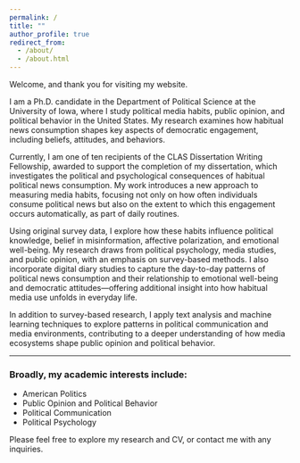 ```yaml
---
permalink: /
title: ""
author_profile: true
redirect_from: 
  - /about/
  - /about.html
---
```


Welcome, and thank you for visiting my website.

I am a Ph.D. candidate in the Department of Political Science at the University of Iowa, where I study political media habits, public opinion, and political behavior in the United States. My research examines how habitual news consumption shapes key aspects of democratic engagement, including beliefs, attitudes, and behaviors.

Currently, I am one of ten recipients of the CLAS Dissertation Writing Fellowship, awarded to support the completion of my dissertation, which investigates the political and psychological consequences of habitual political news consumption. My work introduces a new approach to measuring media habits, focusing not only on how often individuals consume political news but also on the extent to which this engagement occurs automatically, as part of daily routines.

Using original survey data, I explore how these habits influence political knowledge, belief in misinformation, affective polarization, and emotional well-being. My research draws from political psychology, media studies, and public opinion, with an emphasis on survey-based methods. I also incorporate digital diary studies to capture the day-to-day patterns of political news consumption and their relationship to emotional well-being and democratic attitudes—offering additional insight into how habitual media use unfolds in everyday life.

In addition to survey-based research, I apply text analysis and machine learning techniques to explore patterns in political communication and media environments, contributing to a deeper understanding of how media ecosystems shape public opinion and political behavior.

---

### Broadly, my academic interests include:
- American Politics
- Public Opinion and Political Behavior
- Political Communication
- Political Psychology

Please feel free to explore my research and CV, or contact me with any inquiries.
